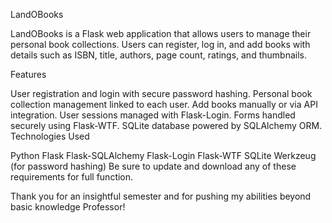 LandOBooks

LandOBooks is a Flask web application that allows users to manage their personal book collections. Users can register, log in, and add books with details such as ISBN, title, authors, page count, ratings, and thumbnails.

Features

User registration and login with secure password hashing.
Personal book collection management linked to each user.
Add books manually or via API integration.
User sessions managed with Flask-Login.
Forms handled securely using Flask-WTF.
SQLite database powered by SQLAlchemy ORM.
Technologies Used

Python 
Flask
Flask-SQLAlchemy
Flask-Login
Flask-WTF
SQLite
Werkzeug (for password hashing)
Be sure to update and download any of these requirements for full function.

Thank you for an insightful semester and for pushing my abilities beyond basic knowledge Professor!
